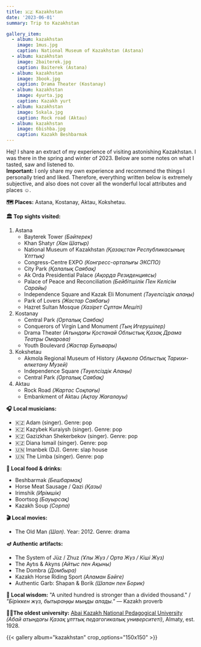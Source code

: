 ```yaml
---
title: 🇰🇿 Kazakhstan
date: '2023-06-01'
summary: Trip to Kazakhstan

gallery_item:
  - album: kazakhstan
    image: 1mus.jpg
    caption: National Museum of Kazakhstan (Astana)
  - album: kazakhstan
    image: 2baiterek.jpg
    caption: Baiterek (Astana)
  - album: kazakhstan
    image: 3book.jpg
    caption: Drama Theater (Kostanay)
  - album: kazakhstan
    image: 4yurta.jpg
    caption: Kazakh yurt
  - album: kazakhstan
    image: 5skala.jpg
    caption: Rock road (Aktau)
  - album: kazakhstan
    image: 6bishba.jpg
    caption: Kazakh Beshbarmak
---
```

Hej! I share an extract of my experience of visiting astonishing Kazakhstan. I was there in the spring and winter of 2023. Below are some notes on what I tasted, saw and listened to.<br>
<b>Important:</b> I only share my own experience and recommend the things I personally tried and liked. Therefore, everything written below is extremely subjective, and also does not cover all the wonderful local attributes and places ☺️.

<b>🗺 Places:</b> Astana, Kostanay, Aktau, Kokshetau.<br>

<b>🏛 Top sights visited: </b>
1. Astana
    - Bayterek Tower <i>(Бәйтерек)</i>
    - Khan Shatyr <i>(Хан Шатыр)</i>
    - National Museum of Kazakhstan <i>(Қазақстан Республикасының Ұлттық)</i>
    - Congress-Centre EXPO <i>(Конгресс-орталығы ЭКСПО)</i>
    - City Park <i>(Қалалық Саябақ)</i>
    - Ak Orda Presidential Palace <i>(Ақорда Резиденциясы)</i>
    - Palace of Peace and Reconciliation <i>(Бейбітшілік Пен Келісім Сарайы)</i>
    - Independence Square and Kazak Eli Monument <i>(Тәуелсіздік алаңы)</i>
    - Park of Lovers <i>(Жастар Cаябағы)</i>
    - Hazret Sultan Mosque <i>(Хазірет Сұлтан Мешіті)</i>
2. Kostanay
    - Central Park <i>(Орталық Саябақ)</i>
    - Conquerors of Virgin Land Monument <i>(Тың Игерушілер)</i>
    - Drama Theater <i>(Aтындағы Қостанай Облыстық Қазақ Драма Театры Омарова)</i>
    - Youth Boulevard <i>(Жастар Бульвары)</i>
3. Kokshetau
    - Akmola Regional Museum of History <i>(Ақмола Облыстық Тарихи-өлкетану Музей)</i>
    - Independence Square <i>(Тәуелсіздік Алаңы)</i>
    - Central Park <i>(Орталық Саябақ)</i>
4. Aktau
    - Rock Road <i>(Жартас Соқпағы)</i>
    - Embankment of Aktau <i>(Ақтау Жағалауы)</i>

<b>🎧 Local musicians: </b>
- 🇰🇿 Adam (singer). Genre: pop 
- 🇰🇿 Kazybek Kuraiysh (singer). Genre: pop 
- 🇰🇿 Gazizkhan Shekerbekov (singer). Genre: pop
- 🇰🇿 Diana Ismail (singer). Genre: pop
- 🇺🇳 Imanbek (DJ). Genre: slap house
- 🇺🇳 The Limba (singer). Genre: pop 


<b>🥘 Local food & drinks: </b>
- Beshbarmak <i>(Бешбармақ)</i>
- Horse Meat Sausage / Qazi <i>(Қазы)</i>
- Irimshik <i>(Ирімшік)</i>
- Boortsog <i>(Бауырсақ)</i>
- Kazakh Soup <i>(Сорпа)</i>


<b>🎬 Local movies:</b>
- The Old Man <i>(Шал)</i>. Year: 2012. Genre: drama

<b>🪔 Authentic artifacts:</b>
- The System of Jüz / Zhuz <i>(Ұлы Жүз / Орта Жүз / Кіші Жүз)</i> 
- The Aytıs & Akyns <i>(Айтыс пен Ақыны)</i> 
- The Dombra <i>(Домбыра)</i> 
- Kazakh Horse Riding Sport <i>(Аламан Бәйге)</i> 
- Authentic Garb: Shapan & Borik <i>(Шапан пен Борик)</i> 


<b>🦉 Local wisdom:</b> "A united hundred is stronger than a divided thousand." / <i>"Біріккен жүз, бытыраңқы мыңды алады."</i> — Kazakh proverb


<b>👨‍🎓The oldest university:</b> <a href = "https://www.kaznpu.kz/en/" target="_blank">Abai Kazakh National Pedagogical University</a> <i>(Абай атындағы Қазақ ұлттық педагогикалық университеті)</i>, Almaty, est. 1928. 


{{< gallery album="kazakhstan" crop_options="150x150" >}}
   

